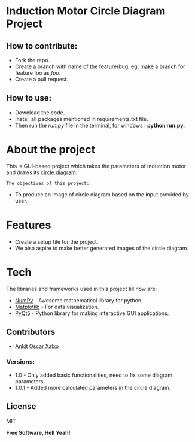 # Induction Motor Circle Diagram Project 

## How to contribute:
* Fork the repo.
* Create a branch with name of the feature/bug, eg: make a branch for feature foo as *foo*.
* Create a pull request.

## How to use:
* Download the code.
* Install all packages mentioned in requirements.txt file.
* Then run the *run.py* file in the terminal, for windows : **python run.py.** 

# About the project

This is GUI-based project which takes the parameters of induction motor and draws its [circle diagram](https://www.electrical4u.com/circle-diagram).

    The objectives of this project:
  - To produce an image of circle diagram based on the input provided by user.

# Features

  - Create a setup file for the project.
  - We also aspire to make better generated images of the circle diagram.



# Tech

The libraries and frameworks used in this project till now are:

* [NumPy](https://numpy.org/) - Awesome mathematical library for python
* [Matplotlib](https://matplotlib.org/) - For data visualization.
* [PyQt5](https://qt.io/) - Python library for making interactive GUI applications.


## Contributors

- [Ankit Oscar Xalxo](https://www.github.com/ankitoscar)


### Versions:

- 1.0 - Only added basic functionalities, need to fix some diagram parameters.
- 1.0.1 - Added more calculated parameters in the circle diagram.


License
----

MIT


**Free Software, Hell Yeah!**

[//]: # (These are reference links used in the body of this note and get stripped out when the markdown processor does its job. There is no need to format nicely because it shouldn't be seen. Thanks SO - http://stackoverflow.com/questions/4823468/store-comments-in-markdown-syntax)


   [dill]: <https://github.com/joemccann/dillinger>
   [git-repo-url]: <https://github.com/joemccann/dillinger.git>
   [john gruber]: <http://daringfireball.net>
   [df1]: <http://daringfireball.net/projects/markdown/>
   [markdown-it]: <https://github.com/markdown-it/markdown-it>
   [Ace Editor]: <http://ace.ajax.org>
   [node.js]: <http://nodejs.org>
   [Twitter Bootstrap]: <http://twitter.github.com/bootstrap/>
   [jQuery]: <http://jquery.com>
   [@tjholowaychuk]: <http://twitter.com/tjholowaychuk>
   [express]: <http://expressjs.com>
   [AngularJS]: <http://angularjs.org>
   [Gulp]: <http://gulpjs.com>

   [PlDb]: <https://github.com/joemccann/dillinger/tree/master/plugins/dropbox/README.md>
   [PlGh]: <https://github.com/joemccann/dillinger/tree/master/plugins/github/README.md>
   [PlGd]: <https://github.com/joemccann/dillinger/tree/master/plugins/googledrive/README.md>
   [PlOd]: <https://github.com/joemccann/dillinger/tree/master/plugins/onedrive/README.md>
   [PlMe]: <https://github.com/joemccann/dillinger/tree/master/plugins/medium/README.md>
   [PlGa]: <https://github.com/RahulHP/dillinger/blob/master/plugins/googleanalytics/README.md>
